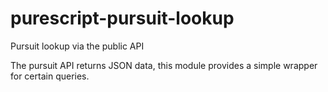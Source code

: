 # purescript-pursuit-lookup
Pursuit lookup via the public API

The pursuit API returns JSON data, this module provides a simple wrapper for certain queries.
